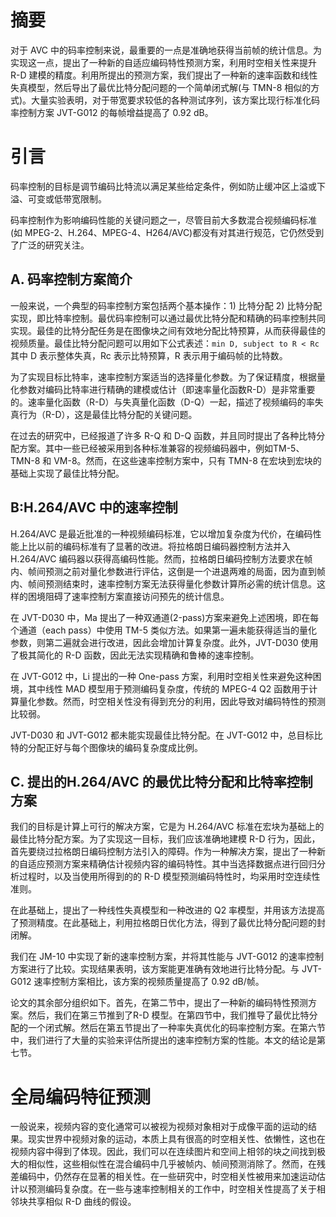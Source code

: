 # 摘要

对于 AVC 中的码率控制来说，最重要的一点是准确地获得当前帧的统计信息。为实现这一点，提出了一种新的自适应编码特性预测方案，利用时空相关性来提升R-D 建模的精度。利用所提出的预测方案，我们提出了一种新的速率函数和线性失真模型，然后导出了最优比特分配问题的一个简单闭式解(与 TMN-8 相似的方式)。大量实验表明，对于带宽要求较低的各种测试序列，该方案比现行标准化码率控制方案 JVT-G012 的每帧增益提高了 0.92 dB。

# 引言

码率控制的目标是调节编码比特流以满足某些给定条件，例如防止缓冲区上溢或下溢、可变或低带宽限制。

码率控制作为影响编码性能的关键问题之一，尽管目前大多数混合视频编码标准(如 MPEG-2、H.264、MPEG-4、H264/AVC)都没有对其进行规范，它仍然受到了广泛的研究关注。

## A. 码率控制方案简介

一般来说，一个典型的码率控制方案包括两个基本操作：1) 比特分配 2) 比特分配实现，即比特率控制。最优码率控制可以通过最优比特分配和精确的码率控制共同实现。最佳的比特分配任务是在图像块之间有效地分配比特预算，从而获得最佳的视频质量。最佳比特分配问题可以用如下公式表述：`min D, subject to R < Rc` 其中 D 表示整体失真，Rc 表示比特预算，R 表示用于编码帧的比特数。

为了实现目标比特率，速率控制方案适当的选择量化参数。为了保证精度，根据量化参数对编码比特率进行精确的建模或估计（即速率量化函数R-D）是非常重要的。速率量化函数（R-D）与失真量化函数（D-Q）一起，描述了视频编码的率失真行为（R-D），这是最佳比特分配的关键问题。

在过去的研究中，已经报道了许多 R-Q 和 D-Q 函数，并且同时提出了各种比特分配方案。其中一些已经被采用到各种标准兼容的视频编码器中，例如TM-5、TMN-8 和 VM-8。然而，在这些速率控制方案中，只有 TMN-8 在宏块到宏块的基础上实现了最佳比特分配。

## B:H.264/AVC 中的速率控制

H.264/AVC 是最近批准的一种视频编码标准，它以增加复杂度为代价，在编码性能上比以前的编码标准有了显著的改进。将拉格朗日编码器控制方法并入 H.264/AVC 编码器以获得高编码性能。然而，拉格朗日编码控制方法要求在帧内、帧间预测之前对量化参数进行评估，这倒是一个进退两难的局面，因为直到帧内、帧间预测结束时，速率控制方案无法获得量化参数计算所必需的统计信息。这样的困境阻碍了速率控制方案直接访问预先的统计信息。

在 JVT-D030 中，Ma 提出了一种双通道(2-pass)方案来避免上述困境，即在每个通道（each pass）中使用 TM-5 类似方法。如果第一遍未能获得适当的量化参数，则第二遍就会进行改进，因此会增加计算复杂度。此外，JVT-D030 使用了极其简化的 R-D 函数，因此无法实现精确和鲁棒的速率控制。

在 JVT-G012 中，Li 提出的一种 One-pass 方案，利用时空相关性来避免这种困境，其中线性 MAD 模型用于预测编码复杂度，传统的 MPEG-4 Q2 函数用于计算量化参数。然而，时空相关性没有得到充分的利用，因此导致对编码特性的预测比较弱。

JVT-D030 和 JVT-G012 都未能实现最佳比特分配。在 JVT-G012 中，总目标比特的分配正好与每个图像块的编码复杂度成比例。

## C. 提出的H.264/AVC 的最优比特分配和比特率控制方案

我们的目标是计算上可行的解决方案，它是为 H.264/AVC 标准在宏块为基础上的最佳比特分配方案。为了实现这一目标，我们应该准确地建模 R-D 行为，因此，首先要绕过拉格朗日编码控制方法引入的障碍。作为一种解决方案，提出了一种新的自适应预测方案来精确估计视频内容的编码特性。其中当选择数据点进行回归分析过程时，以及当使用所得到的的 R-D 模型预测编码特性时，均采用时空连续性准则。

在此基础上，提出了一种线性失真模型和一种改进的 Q2 率模型，并用该方法提高了预测精度。在此基础上，利用拉格朗日优化方法，得到了最优比特分配问题的封闭解。

我们在 JM-10 中实现了新的速率控制方案，并将其性能与 JVT-G012 的速率控制方案进行了比较。实现结果表明，该方案能更准确有效地进行比特分配。与 JVT-G012 速率控制方案相比，该方案的视频质量提高了 0.92 dB/帧。

论文的其余部分组织如下。首先，在第二节中，提出了一种新的编码特性预测方案。然后，我们在第三节推到了R-D 模型。在第四节中，我们推导了最优比特分配的一个闭式解。然后在第五节提出了一种率失真优化的码率控制方案。在第六节中，我们进行了大量的实验来评估所提出的速率控制方案的性能。本文的结论是第七节。

# 全局编码特征预测

一般说来，视频内容的变化通常可以被视为视频对象相对于成像平面的运动的结果。现实世界中视频对象的运动，本质上具有很高的时空相关性、依懒性，这也在视频内容中得到了体现。因此，我们可以在连续图片和空间上相邻的块之间找到极大的相似性，这些相似性在混合编码中几乎被帧内、帧间预测消除了。然而，在残差编码中，仍然存在显著的相关性。在一些研究中，时空相关性被用来加速运动估计以预测编码复杂度。在一些与速率控制相关的工作中，时空相关性提高了关于相邻块共享相似 R-D 曲线的假设。

